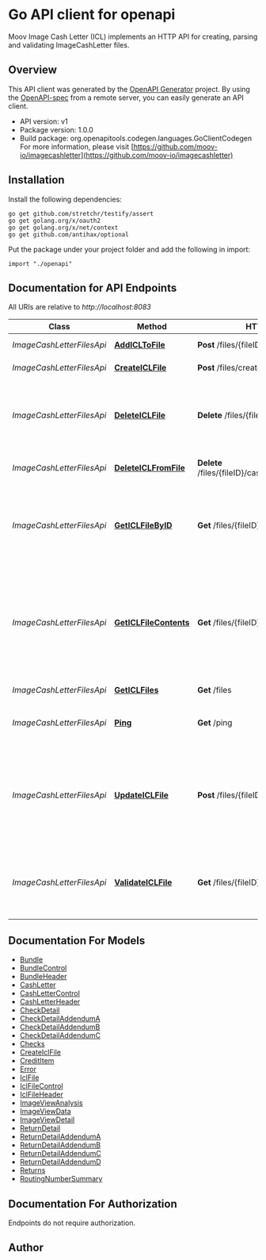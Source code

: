 # Go API client for openapi

Moov Image Cash Letter (ICL) implements an HTTP API for creating, parsing and validating ImageCashLetter files.

## Overview
This API client was generated by the [OpenAPI Generator](https://openapi-generator.tech) project.  By using the [OpenAPI-spec](https://www.openapis.org/) from a remote server, you can easily generate an API client.

- API version: v1
- Package version: 1.0.0
- Build package: org.openapitools.codegen.languages.GoClientCodegen
For more information, please visit [https://github.com/moov-io/imagecashletter](https://github.com/moov-io/imagecashletter)

## Installation

Install the following dependencies:

```shell
go get github.com/stretchr/testify/assert
go get golang.org/x/oauth2
go get golang.org/x/net/context
go get github.com/antihax/optional
```

Put the package under your project folder and add the following in import:

```golang
import "./openapi"
```

## Documentation for API Endpoints

All URIs are relative to *http://localhost:8083*

Class | Method | HTTP request | Description
------------ | ------------- | ------------- | -------------
*ImageCashLetterFilesApi* | [**AddICLToFile**](docs/ImageCashLetterFilesApi.md#addicltofile) | **Post** /files/{fileID}/cashLetters | Add CashLetter to File
*ImageCashLetterFilesApi* | [**CreateICLFile**](docs/ImageCashLetterFilesApi.md#createiclfile) | **Post** /files/create | Create a new File object
*ImageCashLetterFilesApi* | [**DeleteICLFile**](docs/ImageCashLetterFilesApi.md#deleteiclfile) | **Delete** /files/{fileID} | Permanently deletes a File and associated CashLetters and Bundles. It cannot be undone.
*ImageCashLetterFilesApi* | [**DeleteICLFromFile**](docs/ImageCashLetterFilesApi.md#deleteiclfromfile) | **Delete** /files/{fileID}/cashLetters/{cashLetterID} | Delete a CashLetter from a File
*ImageCashLetterFilesApi* | [**GetICLFileByID**](docs/ImageCashLetterFilesApi.md#geticlfilebyid) | **Get** /files/{fileID} | Retrieves the details of an existing File. You need only supply the unique File identifier that was returned upon creation.
*ImageCashLetterFilesApi* | [**GetICLFileContents**](docs/ImageCashLetterFilesApi.md#geticlfilecontents) | **Get** /files/{fileID}/contents | Assembles the existing file (Cash Letters, Bundles and Controls) records, computes sequence numbers and totals. Returns plaintext file.
*ImageCashLetterFilesApi* | [**GetICLFiles**](docs/ImageCashLetterFilesApi.md#geticlfiles) | **Get** /files | Gets a list of Files
*ImageCashLetterFilesApi* | [**Ping**](docs/ImageCashLetterFilesApi.md#ping) | **Get** /ping | Ping the ImageCashLetter service to check if running
*ImageCashLetterFilesApi* | [**UpdateICLFile**](docs/ImageCashLetterFilesApi.md#updateiclfile) | **Post** /files/{fileID} | Updates the specified File Header by setting the values of the parameters passed. Any parameters not provided will be left unchanged.
*ImageCashLetterFilesApi* | [**ValidateICLFile**](docs/ImageCashLetterFilesApi.md#validateiclfile) | **Get** /files/{fileID}/validate | Validates the existing file. You need only supply the unique File identifier that was returned upon creation.


## Documentation For Models

 - [Bundle](docs/Bundle.md)
 - [BundleControl](docs/BundleControl.md)
 - [BundleHeader](docs/BundleHeader.md)
 - [CashLetter](docs/CashLetter.md)
 - [CashLetterControl](docs/CashLetterControl.md)
 - [CashLetterHeader](docs/CashLetterHeader.md)
 - [CheckDetail](docs/CheckDetail.md)
 - [CheckDetailAddendumA](docs/CheckDetailAddendumA.md)
 - [CheckDetailAddendumB](docs/CheckDetailAddendumB.md)
 - [CheckDetailAddendumC](docs/CheckDetailAddendumC.md)
 - [Checks](docs/Checks.md)
 - [CreateIclFile](docs/CreateIclFile.md)
 - [CreditItem](docs/CreditItem.md)
 - [Error](docs/Error.md)
 - [IclFile](docs/IclFile.md)
 - [IclFileControl](docs/IclFileControl.md)
 - [IclFileHeader](docs/IclFileHeader.md)
 - [ImageViewAnalysis](docs/ImageViewAnalysis.md)
 - [ImageViewData](docs/ImageViewData.md)
 - [ImageViewDetail](docs/ImageViewDetail.md)
 - [ReturnDetail](docs/ReturnDetail.md)
 - [ReturnDetailAddendumA](docs/ReturnDetailAddendumA.md)
 - [ReturnDetailAddendumB](docs/ReturnDetailAddendumB.md)
 - [ReturnDetailAddendumC](docs/ReturnDetailAddendumC.md)
 - [ReturnDetailAddendumD](docs/ReturnDetailAddendumD.md)
 - [Returns](docs/Returns.md)
 - [RoutingNumberSummary](docs/RoutingNumberSummary.md)


## Documentation For Authorization

 Endpoints do not require authorization.


## Author




